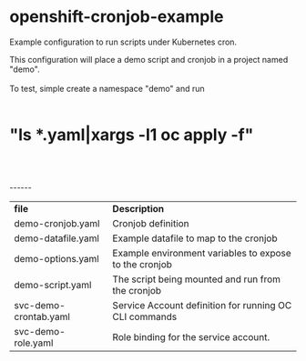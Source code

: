 # openshift-cronjob-example
Example configuration to run scripts under Kubernetes cron.

This configuration will place a demo script and cronjob in a project named "demo".<br><br>
To test, simple create a namespace "demo" and run<br><br>
# "ls *.yaml|xargs -l1 oc apply -f"
<br><br>
<table><tbody>
<tr><td><b>file</b></td><td><b>Description</b></td></tr>
<tr><td> demo-cronjob.yaml    </td>-<td> Cronjob definition                                     </td></tr>
<tr><td> demo-datafile.yaml   </td>-<td> Example datafile to map to the cronjob                 </td></tr>
<tr><td> demo-options.yaml    </td>-<td> Example environment variables to expose to the cronjob </td></tr>
<tr><td> demo-script.yaml     </td>-<td> The script being mounted and run from the cronjob      </td></tr>
<tr><td> svc-demo-crontab.yaml</td>-<td> Service Account definition for running OC CLI commands </td></tr>
<tr><td> svc-demo-role.yaml   </td>-<td> Role binding for the service account.                  </td></tr>
</tbody></table>

